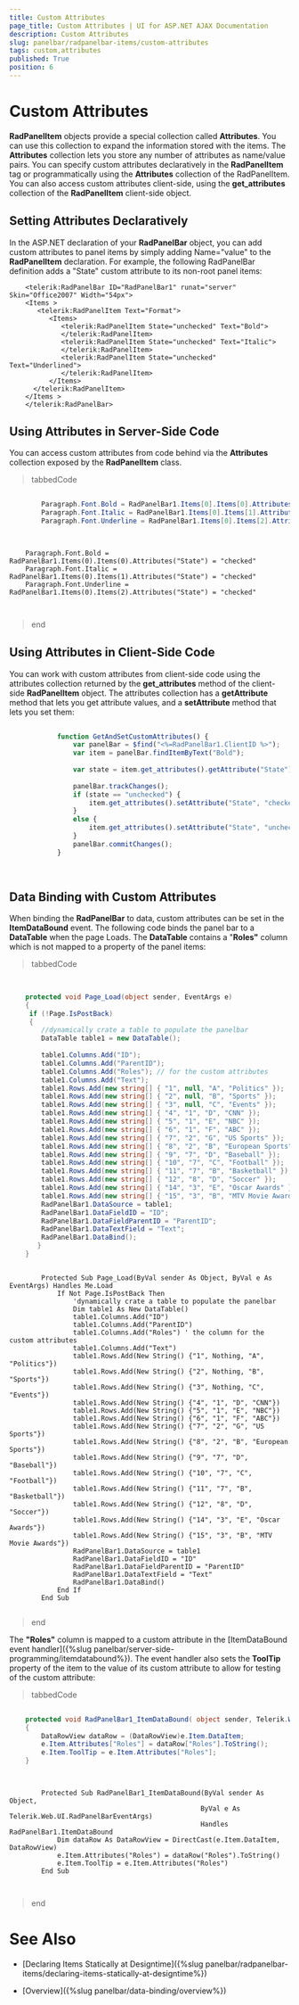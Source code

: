 ```yaml
---
title: Custom Attributes
page_title: Custom Attributes | UI for ASP.NET AJAX Documentation
description: Custom Attributes
slug: panelbar/radpanelbar-items/custom-attributes
tags: custom,attributes
published: True
position: 6
---
```


# Custom Attributes



__RadPanelItem__ objects provide a special collection called __Attributes__. You can use this collection to expand the information stored with the items. The __Attributes__ collection lets you store any number of attributes as name/value pairs. You can specify custom attributes declaratively in the __RadPanelItem__ tag or programmatically using the __Attributes__ collection of the RadPanelItem. You can also access custom attributes client-side, using the __get_attributes__ collection of the __RadPanelItem__ client-side object.

## Setting Attributes Declaratively

In the ASP.NET declaration of your __RadPanelBar__ object, you can add custom attributes to panel items by simply adding Name="value" to the __RadPanelItem__ declaration. For example, the following RadPanelBar definition adds a "State" custom attribute to its non-root panel items:

````ASPNET
	<telerik:RadPanelBar ID="RadPanelBar1" runat="server" Skin="Office2007" Width="54px">
	<Items >
	   <telerik:RadPanelItem Text="Format">
	      <Items>
	         <telerik:RadPanelItem State="unchecked" Text="Bold">
	         </telerik:RadPanelItem>
	         <telerik:RadPanelItem State="unchecked" Text="Italic">
	         </telerik:RadPanelItem>
	         <telerik:RadPanelItem State="unchecked" Text="Underlined">
	         </telerik:RadPanelItem>
	      </Items>
	  </telerik:RadPanelItem>
	</Items >
	</telerik:RadPanelBar> 
````



## Using Attributes in Server-Side Code

You can access custom attributes from code behind via the __Attributes__ collection exposed by the __RadPanelItem__ class.

>tabbedCode

````C#
	     
		Paragraph.Font.Bold = RadPanelBar1.Items[0].Items[0].Attributes["State"] == "checked";
	    Paragraph.Font.Italic = RadPanelBar1.Items[0].Items[1].Attributes["State"] == "checked";
	    Paragraph.Font.Underline = RadPanelBar1.Items[0].Items[2].Attributes["State"] == "checked";
				
````



````VB.NET
	
	Paragraph.Font.Bold = RadPanelBar1.Items(0).Items(0).Attributes("State") = "checked"
	Paragraph.Font.Italic = RadPanelBar1.Items(0).Items(1).Attributes("State") = "checked"
	Paragraph.Font.Underline = RadPanelBar1.Items(0).Items(2).Attributes("State") = "checked"
	
	
````


>end

## Using Attributes in Client-Side Code

You can work with custom attributes from client-side code using the attributes collection returned by the __get_attributes__ method of the client-side __RadPanelItem__ object. The attributes collection has a __getAttribute__ method that lets you get attribute values, and a __setAttribute__ method that lets you set them:

````JavaScript
	
	        function GetAndSetCustomAttributes() {
	            var panelBar = $find("<%=RadPanelBar1.ClientID %>");
	            var item = panelBar.findItemByText("Bold");
	
	            var state = item.get_attributes().getAttribute("State");
	
	            panelBar.trackChanges();
	            if (state == "unchecked") {
	                item.get_attributes().setAttribute("State", "checked");
	            }
	            else {
	                item.get_attributes().setAttribute("State", "unchecked");
	            }
	            panelBar.commitChanges();
	        }     
	
	
````



## Data Binding with Custom Attributes

When binding the __RadPanelBar__ to data, custom attributes can be set in the __ItemDataBound__ event. The following code binds the panel bar to a __DataTable__ when the page Loads. The __DataTable__ contains a "__Roles"__ column which is not mapped to a property of the panel items:

>tabbedCode

````C#
	     
	
	protected void Page_Load(object sender, EventArgs e)
	{
	 if (!Page.IsPostBack)
	 {
	    //dynamically crate a table to populate the panelbar
	    DataTable table1 = new DataTable();
	
	    table1.Columns.Add("ID");
	    table1.Columns.Add("ParentID");
	    table1.Columns.Add("Roles"); // for the custom attributes
	    table1.Columns.Add("Text");
	    table1.Rows.Add(new string[] { "1", null, "A", "Politics" });
	    table1.Rows.Add(new string[] { "2", null, "B", "Sports" });
	    table1.Rows.Add(new string[] { "3", null, "C", "Events" });
	    table1.Rows.Add(new string[] { "4", "1", "D", "CNN" });
	    table1.Rows.Add(new string[] { "5", "1", "E", "NBC" });
	    table1.Rows.Add(new string[] { "6", "1", "F", "ABC" });
	    table1.Rows.Add(new string[] { "7", "2", "G", "US Sports" });
	    table1.Rows.Add(new string[] { "8", "2", "B", "European Sports" });
	    table1.Rows.Add(new string[] { "9", "7", "D", "Baseball" });
	    table1.Rows.Add(new string[] { "10", "7", "C", "Football" });
	    table1.Rows.Add(new string[] { "11", "7", "B", "Basketball" });
	    table1.Rows.Add(new string[] { "12", "8", "D", "Soccer" });
	    table1.Rows.Add(new string[] { "14", "3", "E", "Oscar Awards" });
	    table1.Rows.Add(new string[] { "15", "3", "B", "MTV Movie Awards" });
	    RadPanelBar1.DataSource = table1;
	    RadPanelBar1.DataFieldID = "ID";
	    RadPanelBar1.DataFieldParentID = "ParentID";
	    RadPanelBar1.DataTextField = "Text";
	    RadPanelBar1.DataBind();
	   }
	} 			
````



````VB.NET
	
	    Protected Sub Page_Load(ByVal sender As Object, ByVal e As EventArgs) Handles Me.Load
	        If Not Page.IsPostBack Then
	            'dynamically crate a table to populate the panelbar
	            Dim table1 As New DataTable()
	            table1.Columns.Add("ID")
	            table1.Columns.Add("ParentID")
	            table1.Columns.Add("Roles") ' the column for the custom attributes
	            table1.Columns.Add("Text")
	            table1.Rows.Add(New String() {"1", Nothing, "A", "Politics"})
	            table1.Rows.Add(New String() {"2", Nothing, "B", "Sports"})
	            table1.Rows.Add(New String() {"3", Nothing, "C", "Events"})
	            table1.Rows.Add(New String() {"4", "1", "D", "CNN"})
	            table1.Rows.Add(New String() {"5", "1", "E", "NBC"})
	            table1.Rows.Add(New String() {"6", "1", "F", "ABC"})
	            table1.Rows.Add(New String() {"7", "2", "G", "US Sports"})
	            table1.Rows.Add(New String() {"8", "2", "B", "European Sports"})
	            table1.Rows.Add(New String() {"9", "7", "D", "Baseball"})
	            table1.Rows.Add(New String() {"10", "7", "C", "Football"})
	            table1.Rows.Add(New String() {"11", "7", "B", "Basketball"})
	            table1.Rows.Add(New String() {"12", "8", "D", "Soccer"})
	            table1.Rows.Add(New String() {"14", "3", "E", "Oscar Awards"})
	            table1.Rows.Add(New String() {"15", "3", "B", "MTV Movie Awards"})
	            RadPanelBar1.DataSource = table1
	            RadPanelBar1.DataFieldID = "ID"
	            RadPanelBar1.DataFieldParentID = "ParentID"
	            RadPanelBar1.DataTextField = "Text"
	            RadPanelBar1.DataBind()
	        End If
	    End Sub
	
````


>end

The __"Roles"__ column is mapped to a custom attribute in the [ItemDataBound event handler]({%slug panelbar/server-side-programming/itemdatabound%}). The event handler also sets the __ToolTip__ property of the item to the value of its custom attribute to allow for testing of the custom attribute:

>tabbedCode

````C#
	     
	protected void RadPanelBar1_ItemDataBound( object sender, Telerik.Web.UI.RadPanelBarEventArgs e)
	{  
	    DataRowView dataRow = (DataRowView)e.Item.DataItem;  
	    e.Item.Attributes["Roles"] = dataRow["Roles"].ToString(); 
	    e.Item.ToolTip = e.Item.Attributes["Roles"];
	}
				
````



````VB.NET
	
	    Protected Sub RadPanelBar1_ItemDataBound(ByVal sender As Object,
	                                            ByVal e As Telerik.Web.UI.RadPanelBarEventArgs)
	                                            Handles RadPanelBar1.ItemDataBound
	        Dim dataRow As DataRowView = DirectCast(e.Item.DataItem, DataRowView)
	        e.Item.Attributes("Roles") = dataRow("Roles").ToString()
	        e.Item.ToolTip = e.Item.Attributes("Roles")
	    End Sub
	
	
````


>end

# See Also

 * [Declaring Items Statically at Designtime]({%slug panelbar/radpanelbar-items/declaring-items-statically-at-designtime%})

 * [Overview]({%slug panelbar/data-binding/overview%})
